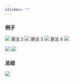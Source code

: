 ```yaml
---
sticker: ""
---
```

### 例子
![](Pasted%20image%2020240809163406.png)
算法 2
![](Pasted%20image%2020240809163549.png)
算法 3
![](Pasted%20image%2020240809163720.png)
算法 4
![](Pasted%20image%2020240809163804.png)

![](Pasted%20image%2020240809164332.png)
![](Pasted%20image%2020240809164546.png)
### 总结
![](Pasted%20image%2020240809164632.png)









































